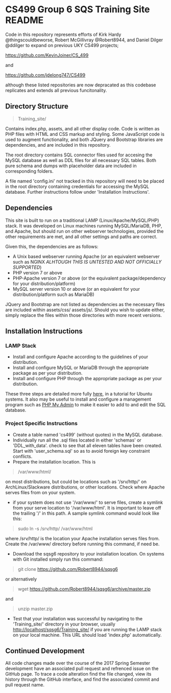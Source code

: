# CS499 Group 6 SQS Training Site README

Code in this repository represents efforts of Kirk Hardy @thingscouldbeworse, Robert McGillivray @Robert8944, and Daniel Dilger @ddilger to expand on previous UKY CS499 projects;

https://github.com/KevinJoiner/CS_499

and

https://github.com/jdelong747/CS499

although these listed repositories are now depracated as this codebase replicates and extends all previous funcitonality.

## Directory Structure

>Training_site/

Contains index.php, assets, and all other display code. Code is written as PHP files with HTML and CSS markup and styling. Some JavaScript code is used to augment functionality, and both JQuery and Bootstrap libraries are dependencies, and are included in this repository.

The root directory contains SQL connector files used for accesing the MySQL database as well as DDL files for all necessary SQL tables. Both pure schema and dumps with placeholder data are included in corresponding folders.

A file named 'config.ini' not tracked in this repository will need to be placed in the root directory containing credentials for accessing the MySQL database. Further instructions follow under 'Installation Instructions'.

## Dependencies

This site is built to run on a traditional LAMP (Linux/Apache/MySQL/PHP) stack. It was developed on Linux machines running MySQL/MariaDB, PHP, and Apache, but should run on other webserver technologies, provided the other requirements are met, and all other settings and paths are correct.

Given this, the dependencies are as follows:

- A Unix based webserver running Apache (or an equivalent webserver such as NGINX *ALHTOUGH THIS IS UNTESTED AND NOT OFFICIALLY SUPPORTED*)
- PHP version 7 or above
- PHP-Apache version 7 or above (or the equivalent package/dependency for your distribution/platform)
- MySQL server version 10 or above (or an equivalent for your distribution/platform such as MariaDB)

JQuery and Bootstrap are not listed as dependencies as the necessary files are included within assets/css/ assets/js/. Should you wish to update either, simply replace the files within those directories with more recent versions.

## Installation Instructions

### LAMP Stack

- Install and configure Apache according to the guidelines of your distribution.
- Install and configure MySQL or MariaDB through the appropriate package as per your distribution.
- Install and configure PHP through the appropriate package as per your distribution.

These three steps are detailed more fully [here](https://www.digitalocean.com/community/tutorials/how-to-install-linux-apache-mysql-php-lamp-stack-on-ubuntu-16-04), in a tutorial for Ubuntu systems. It also may be useful to install and configure a management program such as [PHP My Admin](https://www.digitalocean.com/community/tutorials/how-to-install-and-secure-phpmyadmin-on-ubuntu-16-04) to make it easier to add to and edit the SQL database.

### Project Specific Instructions

- Create a table named 'cs499' (without quotes) in the MySQL database.
- Individually run all the .sql files located in either 'schemas' or 'DDL_with_data'. check to see that all eleven tables have been created. Start with 'user_schema.sql' so as to avoid foreign key constraint conflicts.
- Prepare the installation location. This is

>/var/www/html/

on most distributions, but could be locations such as '/srv/http/' on ArchLinux/Slackware distributions, or other locations. Check where Apache serves files from on your system.

- if your system does not use '/var/www/' to serve files, create a symlink from your serve location to '/var/www/html'. It is important to leave off the trailing '/' in this path. A sample symlink command would look like this:

> sudo ln -s /srv/http/ /var/www/html

where /srv/http/ is the location your Apache installation serves files from. Create the /var/www/ directory before running this command, if need be.

- Download the sqsg6 repository to your installation location. On systems with Git installed simply run this command:

> git clone https://github.com/Robert8944/sqsg6

or alternatively

> wget https://github.com/Robert8944/sqsg6/archive/master.zip

and

> unzip master.zip

- Test that your installation was successful by navigating to the 'Training_site/' directory in your browser, usually [http://localhost/sqsg6/Training_site/](http://localhost/sqsg6/Training_site/) if you are running the LAMP stack on your local machine. This URL should load 'index.php' automatically.


## Continued Development

All code changes made over the course of the 2017 Spring Semester development have an associated pull request and refrenced issue on the GitHub page. To trace a code alteration find the file changed, view its history through the GitHub interface, and find the associated commit and pull request name.
